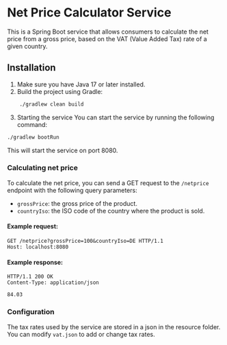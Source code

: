 # Net Price Calculator Service
This is a Spring Boot service that allows consumers to calculate the net price from a gross price, based on the VAT (Value Added Tax) rate of a given country.

## Installation
1. Make sure you have Java 17 or later installed.
2. Build the project using Gradle: 
```bash
    ./gradlew clean build 
```
3. Starting the service
You can start the service by running the following command:

``` bash
./gradlew bootRun 
```
This will start the service on port 8080.

### Calculating net price
To calculate the net price, you can send a GET request to the `/netprice` endpoint with the following query parameters:

- `grossPrice`: the gross price of the product.
- `countryIso`: the ISO code of the country where the product is sold.

#### Example request:

```http request
GET /netprice?grossPrice=100&countryIso=DE HTTP/1.1
Host: localhost:8080
```
#### Example response:
```http request
HTTP/1.1 200 OK
Content-Type: application/json

84.03

```
### Configuration
The tax rates used by the service are stored in a json in the resource folder. You can modify `vat.json` to add or change tax rates.
